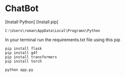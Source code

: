 # ChatBot

[Install Python]
[Install pip]
```
C:\Users\roman\AppData\Local\Programs\Python
```
In your terminal run the requirements.txt file using this pip

```
pip install flask
pip install g4f
pip install transformers
pip install torch
```

```
python app.py
